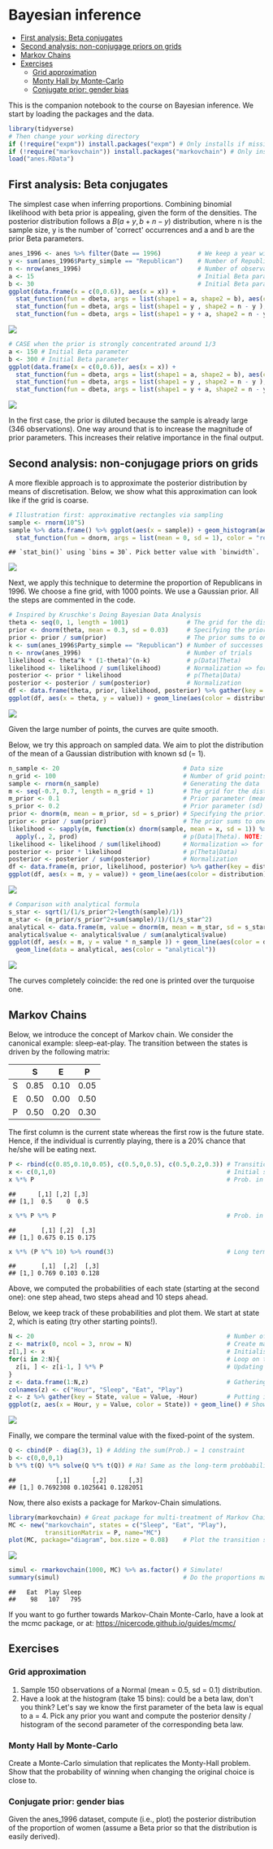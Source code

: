Bayesian inference
================

-   [First analysis: Beta conjugates](#first-analysis-beta-conjugates)
-   [Second analysis: non-conjugage priors on grids](#second-analysis-non-conjugage-priors-on-grids)
-   [Markov Chains](#markov-chains)
-   [Exercises](#exercises)
    -   [Grid approximation](#grid-approximation)
    -   [Monty Hall by Monte-Carlo](#monty-hall-by-monte-carlo)
    -   [Conjugate prior: gender bias](#conjugate-prior-gender-bias)

This is the companion notebook to the course on Bayesian inference. We start by loading the packages and the data.

``` r
library(tidyverse)
# Then change your working directory
if (!require("expm")) install.packages("expm") # Only installs if missing
if (!require("markovchain")) install.packages("markovchain") # Only installs if missing
load("anes.RData")
```

First analysis: Beta conjugates
-------------------------------

The simplest case when inferring proportions. Combining binomial likelihood with beta prior is appealing, given the form of the densities. The posterior distribution follows a
*B*(*a* + *y*, *b* + *n* − *y*)
 distribution, where n is the sample size, y is the number of 'correct' occurrences and a and b are the prior Beta parameters.

``` r
anes_1996 <- anes %>% filter(Date == 1996)          # We keep a year with low number of respondents
y <- sum(anes_1996$Party_simple == "Republican")    # Number of Republicans
n <- nrow(anes_1996)                                # Number of observations
a <- 15                                             # Initial Beta parameter
b <- 30                                             # Initial Beta parameter
ggplot(data.frame(x = c(0,0.6)), aes(x = x)) + 
  stat_function(fun = dbeta, args = list(shape1 = a, shape2 = b), aes(color = "PRIOR")) +
  stat_function(fun = dbeta, args = list(shape1 = y , shape2 = n - y ), aes(color = "LIKELIHOOD")) +
  stat_function(fun = dbeta, args = list(shape1 = y + a, shape2 = n - y + b), aes(color = "POSTERIOR"))
```

![](S7_Bayes_files/figure-markdown_github/beta-1.png)

``` r
# CASE when the prior is strongly concentrated around 1/3
a <- 150 # Initial Beta parameter
b <- 300 # Initial Beta parameter
ggplot(data.frame(x = c(0,0.6)), aes(x = x)) + 
  stat_function(fun = dbeta, args = list(shape1 = a, shape2 = b), aes(color = "PRIOR")) +
  stat_function(fun = dbeta, args = list(shape1 = y , shape2 = n - y ), aes(color = "LIKELIHOOD")) +
  stat_function(fun = dbeta, args = list(shape1 = y + a, shape2 = n - y + b), aes(color = "POSTERIOR"))
```

![](S7_Bayes_files/figure-markdown_github/beta-2.png)

In the first case, the prior is diluted because the sample is already large (346 observations). One way around that is to increase the magnitude of prior parameters. This increases their relative importance in the final output.

Second analysis: non-conjugage priors on grids
----------------------------------------------

A more flexible approach is to approximate the posterior distribution by means of discretisation. Below, we show what this approximation can look like if the grid is coarse.

``` r
# Illustration first: approximative rectangles via sampling
sample <- rnorm(10^5) 
sample %>% data.frame() %>% ggplot(aes(x = sample)) + geom_histogram(aes(y = ..density..)) + 
  stat_function(fun = dnorm, args = list(mean = 0, sd = 1), color = "red")
```

    ## `stat_bin()` using `bins = 30`. Pick better value with `binwidth`.

![](S7_Bayes_files/figure-markdown_github/grid-1.png)

Next, we apply this technique to determine the proportion of Republicans in 1996. We choose a fine grid, with 1000 points. We use a Gaussian prior. All the steps are commented in the code.

``` r
# Inspired by Kruschke's Doing Bayesian Data Analysis
theta <- seq(0, 1, length = 1001)                # The grid for the distribution of theta
prior <- dnorm(theta, mean = 0.3, sd = 0.03)     # Specifying the prior: use your imagination to test different shapes!
prior <- prior / sum(prior)                      # The prior sums to one
k <- sum(anes_1996$Party_simple == "Republican") # Number of successes
n <- nrow(anes_1996)                             # Number of trials
likelihood <- theta^k * (1-theta)^(n-k)          # p(Data|Theta)
likelihood <- likelihood / sum(likelihood)       # Normalization => for plotting essentially
posterior <- prior * likelihood                  # p(Theta|Data)
posterior <- posterior / sum(posterior)          # Normalization
df <- data.frame(theta, prior, likelihood, posterior) %>% gather(key = distribution, value = value , -theta)
ggplot(df, aes(x = theta, y = value)) + geom_line(aes(color = distribution)) + xlim(0.1,0.6)
```

![](S7_Bayes_files/figure-markdown_github/grid%20Binomial-1.png)

Given the large number of points, the curves are quite smooth.

Below, we try this approach on sampled data. We aim to plot the distribution of the mean of a Gaussian distribution with known sd (= 1).

``` r
n_sample <- 20                                  # Data size
n_grid <- 100                                   # Number of grid points
sample <- rnorm(n_sample)                       # Generating the data
m <- seq(-0.7, 0.7, length = n_grid + 1)        # The grid for the distribution of theta (the parameter: here, it's m)
m_prior <- 0.1                                  # Prior parameter (mean)
s_prior <- 0.2                                  # Prior parameter (sd)
prior <- dnorm(m, mean = m_prior, sd = s_prior) # Specifying the prior: use your imagination to test other/different shapes!
prior <- prior / sum(prior)                     # The prior sums to one
likelihood <- sapply(m, function(x) dnorm(sample, mean = x, sd = 1)) %>%
  apply(., 2, prod)                             # p(Data|Theta). NOTE: only works on small samples.
likelihood <- likelihood / sum(likelihood)      # Normalization => for plotting purpose essentially
posterior <- prior * likelihood                 # p(Theta|Data)
posterior <- posterior / sum(posterior)         # Normalization
df <- data.frame(m, prior, likelihood, posterior) %>% gather(key = distribution, value = value , -m)
ggplot(df, aes(x = m, y = value)) + geom_line(aes(color = distribution))
```

![](S7_Bayes_files/figure-markdown_github/grid%20Gaussian-1.png)

``` r
# Comparison with analytical formula
s_star <- sqrt(1/(1/s_prior^2+length(sample)/1))
m_star <- (m_prior/s_prior^2+sum(sample)/1)/(1/s_star^2)
analytical <- data.frame(m, value = dnorm(m, mean = m_star, sd = s_star) )
analytical$value <- analytical$value / sum(analytical$value)
ggplot(df, aes(x = m, y = value * n_sample )) + geom_line(aes(color = distribution)) +
  geom_line(data = analytical, aes(color = "analytical"))
```

![](S7_Bayes_files/figure-markdown_github/grid%20Gaussian-2.png)

The curves completely coincide: the red one is printed over the turquoise one.

Markov Chains
-------------

Below, we introduce the concept of Markov chain. We consider the canonical example: sleep-eat-play. The transition between the states is driven by the following matrix:

|     |   S  |   E  |   P  |
|:---:|:----:|:----:|:----:|
|  S  | 0.85 | 0.10 | 0.05 |
|  E  | 0.50 | 0.00 | 0.50 |
|  P  | 0.50 | 0.20 | 0.30 |

The first column is the current state whereas the first row is the future state. Hence, if the individual is currently playing, there is a 20% chance that he/she will be eating next.

``` r
P <- rbind(c(0.85,0.10,0.05), c(0.5,0,0.5), c(0.5,0.2,0.3)) # Transition matrix
x <- c(0,1,0)                                               # Initial state: eating
x %*% P                                                     # Prob. in t+1
```

    ##      [,1] [,2] [,3]
    ## [1,]  0.5    0  0.5

``` r
x %*% P %*% P                                               # Prob. in t+2
```

    ##       [,1] [,2]  [,3]
    ## [1,] 0.675 0.15 0.175

``` r
x %*% (P %^% 10) %>% round(3)                               # Long term probability (10 steps)
```

    ##       [,1]  [,2]  [,3]
    ## [1,] 0.769 0.103 0.128

Above, we computed the probabilities of each state (starting at the second one): one step ahead, two steps ahead and 10 steps ahead.

Below, we keep track of these probabilities and plot them. We start at state 2, which is eating (try other starting points!).

``` r
N <- 20                                                     # Number of steps
z <- matrix(0, ncol = 3, nrow = N)                          # Create matrix of probability evolution
z[1,] <- x                                                  # Initialise starting point: eat!
for(i in 2:N){                                              # Loop on time
  z[i, ] <- z[i-1, ] %*% P                                  # Updating the probability
}
z <- data.frame(1:N,z)                                      # Gathering the data
colnames(z) <- c("Hour", "Sleep", "Eat", "Play")
z <- z %>% gather(key = State, value = Value, -Hour)        # Putting in ggplot format
ggplot(z, aes(x = Hour, y = Value, color = State)) + geom_line() # Showing the convergence
```

![](S7_Bayes_files/figure-markdown_github/MC_simple_sim-1.png)

Finally, we compare the terminal value with the fixed-point of the system.

``` r
Q <- cbind(P - diag(3), 1) # Adding the sum(Prob.) = 1 constraint
b <- c(0,0,0,1) 
b %*% t(Q) %*% solve(Q %*% t(Q)) # Ha! Same as the long-term probbabilities
```

    ##           [,1]      [,2]      [,3]
    ## [1,] 0.7692308 0.1025641 0.1282051

Now, there also exists a package for Markov-Chain simulations.

``` r
library(markovchain) # Great package for multi-treatment of Markov Chains
MC <- new("markovchain", states = c("Sleep", "Eat", "Play"),
          transitionMatrix = P, name="MC")
plot(MC, package="diagram", box.size = 0.08)    # Plot the transition system
```

![](S7_Bayes_files/figure-markdown_github/MC_pack-1.png)

``` r
simul <- rmarkovchain(1000, MC) %>% as.factor() # Simulate!
summary(simul)                                  # Do the proportions match?
```

    ##   Eat  Play Sleep 
    ##    98   107   795

If you want to go further towards Markov-Chain Monte-Carlo, have a look at the mcmc package, or at: <https://nicercode.github.io/guides/mcmc/>

Exercises
---------

### Grid approximation

1.  Sample 150 observations of a Normal (mean = 0.5, sd = 0.1) distribution.
2.  Have a look at the histogram (take 15 bins): could be a beta law, don't you think? Let's say we know the first parameter of the beta law is equal to a = 4. Pick any prior you want and compute the posterior density / histogram of the second parameter of the corresponding beta law.

### Monty Hall by Monte-Carlo

Create a Monte-Carlo simulation that replicates the Monty-Hall problem. Show that the probability of winning when changing the original choice is close to.

### Conjugate prior: gender bias

Given the anes\_1996 dataset, compute (i.e., plot) the posterior distribution of the proportion of women (assume a Beta prior so that the distribution is easily derived).
